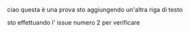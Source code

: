 ciao questa è una prova
sto aggiungendo un'altra riga di testo

sto effettuando l' issue numero 2 per verificare
